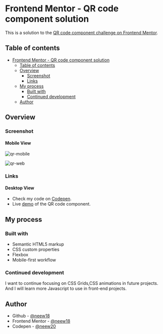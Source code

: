 # Frontend Mentor - QR code component solution

This is a solution to the [QR code component challenge on Frontend Mentor](https://www.frontendmentor.io/challenges/qr-code-component-iux_sIO_H).

## Table of contents

- [Frontend Mentor - QR code component solution](#frontend-mentor---qr-code-component-solution)
  - [Table of contents](#table-of-contents)
  - [Overview](#overview)
    - [Screenshot](#screenshot)
    - [Links](#links)
  - [My process](#my-process)
    - [Built with](#built-with)
    - [Continued development](#continued-development)
  - [Author](#author)

## Overview

### Screenshot
#### Mobile View
![qr-mobile](https://user-images.githubusercontent.com/98087868/216332525-e8efee6a-111b-4065-843c-d0aeab1e00f8.PNG)

![qr-web](https://user-images.githubusercontent.com/98087868/216332553-d0184408-4f8d-41e5-83f5-c9c8219b553c.PNG)

### Links
#### Desktop View
- Check my code on [Codepen](https://codepen.io/neew20/pen/VwBqaXY).
- Live [demo](https://qr-code-component-plum.vercel.app/) of the QR code component.

## My process

### Built with

- Semantic HTML5 markup
- CSS custom properties
- Flexbox
- Mobile-first workflow

### Continued development

I want to continue focusing on CSS Grids,CSS animations in future projects. And I will learn more Javascript to use in front-end projects.

## Author

- Github - [@neew18](https://github.com/neew18)
- Frontend Mentor - [@neew18](https://www.frontendmentor.io/profile/neew18)
- Codepen - [@neew20](https://codepen.io/neew20)
